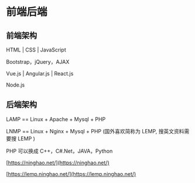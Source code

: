 # 前端后端

## 前端架构

HTML  \|  CSS  \|  JavaScript

Bootstrap，jQuery，AJAX

Vue.js  \|  Angular.js  \|  React.js

Node.js

## 后端架构

LAMP == Linux + Apache + Mysql + PHP 

LNMP == Linux + Nginx + Mysql + PHP \(国外喜欢简称为 LEMP, 搜英文资料需要搜 LEMP \)

PHP 可以换成 C++，C\#.Net，JAVA，Python

[https://ninghao.net/](https://ninghao.net/)

[https://lemp.ninghao.net/](https://lemp.ninghao.net/)

